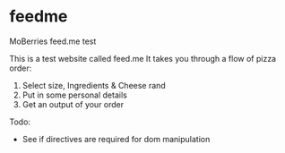 # feedme
MoBerries feed.me test

This is a test website called feed.me
It takes you through a flow of pizza order:
1. Select size, Ingredients & Cheese rand
2. Put in some personal details
3. Get an output of your order


Todo:
- See if directives are required for dom manipulation
